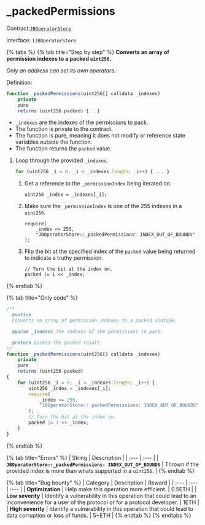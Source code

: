 # \_packedPermissions

Contract:[`JBOperatorStore`](../)​‌

Interface: `IJBOperatorStore`

{% tabs %}
{% tab title="Step by step" %}
**Converts an array of permission indexes to a packed `uint256`.**

_Only an address can set its own operators._  
  
Definition:

```javascript
function _packedPermissions(uint256[] calldata _indexes)
    private
    pure
    returns (uint256 packed) {...}
```

* `_indexes` are the indexes of the permissions to pack.
* The function is private to the contract. 
* The function is pure, meaning it does not modify or reference state variables outside the function.
* The function returns the `packed` value.

1. Loop through the provided `_indexes`.

   ```javascript
   for (uint256 _i = 0; _i < _indexes.length; _i++) { ... }
   ```

   1. Get a reference to the `_permissionIndex` being iterated on.

      ```text
      uint256 _index = _indexes[_i];
      ```

   2. Make sure the `_permissionIndex` is one of the 255 indexes in a `uint256`. 

      ```text
      require(
          _index <= 255,
          "JBOperatorStore::_packedPermissions: INDEX_OUT_OF_BOUNDS"
      );
      ```

   3. Flip the bit at the specified index of the `packed` value being returned to indicate a truthy permission.

      ```text
      // Turn the bit at the index on.
      packed |= 1 << _index;
      ```
{% endtab %}

{% tab title="Only code" %}
```javascript
/** 
  @notice 
  Converts an array of permission indexes to a packed uint256.

  @param _indexes The indexes of the permissions to pack.

  @return packed The packed result.
*/
function _packedPermissions(uint256[] calldata _indexes)
    private
    pure
    returns (uint256 packed)
{
    for (uint256 _i = 0; _i < _indexes.length; _i++) {
        uint256 _index = _indexes[_i];
        require(
            _index <= 255,
            "JBOperatorStore::_packedPermissions: INDEX_OUT_OF_BOUNDS"
        );
        // Turn the bit at the index on.
        packed |= 1 << _index;
    }
}
```
{% endtab %}

{% tab title="Errors" %}
| String | Description |
| :--- | :--- |
| **`JBOperatorStore::_packedPermissions: INDEX_OUT_OF_BOUNDS`** | Thrown if the provided index is more than whats supported in a `uint256`. |
{% endtab %}

{% tab title="Bug bounty" %}
| Category | Description | Reward |
| :--- | :--- | :--- |
| **Optimization** | Help make this operation more efficient. | 0.5ETH |
| **Low severity** | Identify a vulnerability in this operation that could lead to an inconvenience for a user of the protocol or for a protocol developer. | 1ETH |
| **High severity** | Identify a vulnerability in this operation that could lead to data corruption or loss of funds. | 5+ETH |
{% endtab %}
{% endtabs %}


